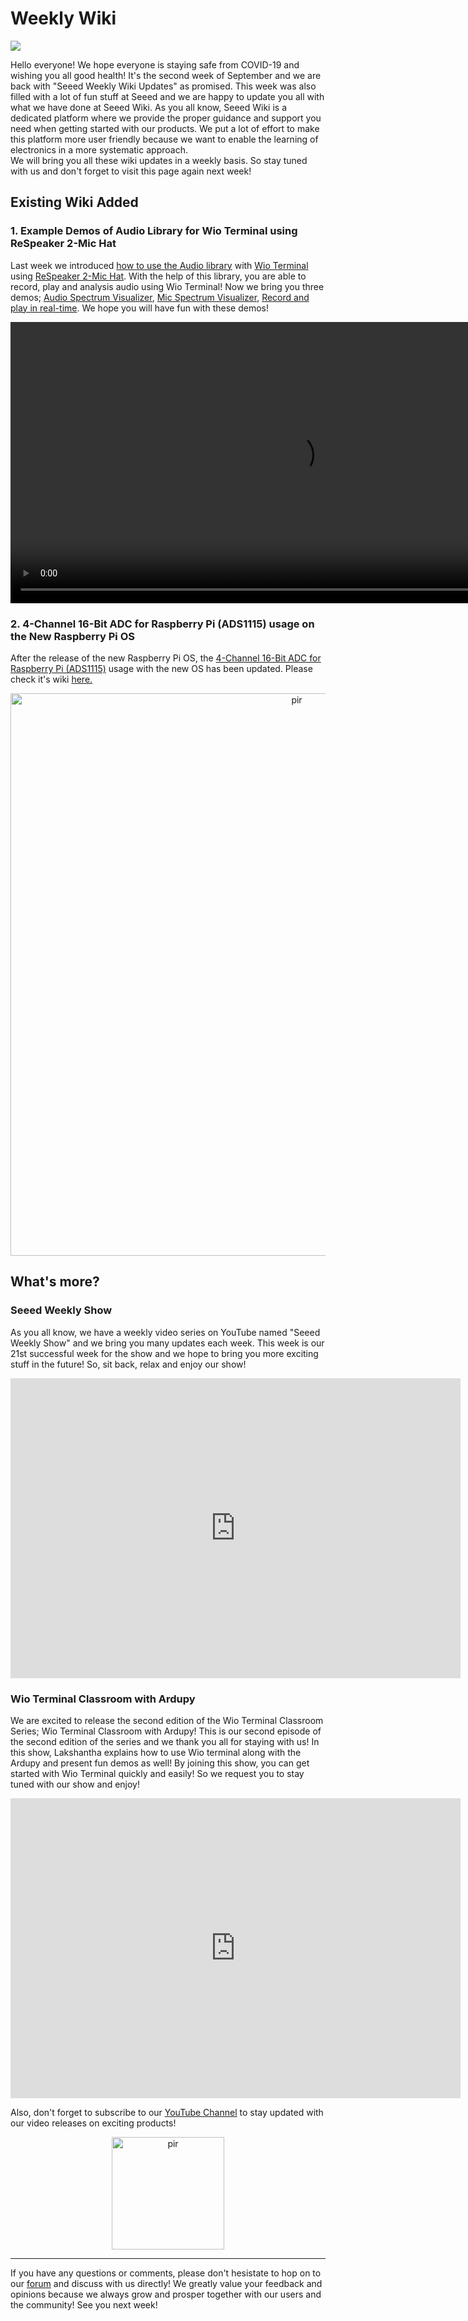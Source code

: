 
# Weekly Wiki
![](https://files.seeedstudio.com/wiki/IMAGE/September%20Week%202/September-Week-2.png)

Hello everyone! We hope everyone is staying safe from COVID-19 and wishing you all good health!
It's the second week of September and we are back with "Seeed Weekly Wiki Updates" as promised. This week was also filled with a lot of fun stuff at Seeed and we are happy to update you all with what we have done at Seeed Wiki. 
As you all know, Seeed Wiki is a dedicated platform where we provide the proper guidance and support you need when getting started with our products. We put a lot of effort to make this platform more user friendly because we want to enable the learning of electronics in a more systematic approach.  
We will bring you all these wiki updates in a weekly basis. So stay tuned with us and don't forget to visit this page again next week!

## Existing Wiki Added

### 1. Example Demos of Audio Library for Wio Terminal using ReSpeaker 2-Mic Hat

Last week we introduced [how to use the Audio library](https://wiki.seeedstudio.com/Wio-Terminal-Audio-Play-Record/) with [Wio Terminal](https://www.seeedstudio.com/Wio-Terminal-p-4509.html) using [ReSpeaker 2-Mic Hat](https://www.seeedstudio.com/ReSpeaker-2-Mics-Pi-HAT.html). With the help of this library, you are able to record, play and analysis audio using Wio Terminal! Now we bring you three demos; [Audio Spectrum Visualizer](https://wiki.seeedstudio.com/Wio-Terminal-Audio-Play-Record/#audio-spectrum-visualizer), [Mic Spectrum Visualizer](https://wiki.seeedstudio.com/Wio-Terminal-Audio-Play-Record/#mic-spectrum-visualizer), [Record and play in real-time](https://wiki.seeedstudio.com/Wio-Terminal-Audio-Play-Record/#record-and-play-at-real-time). We hope you will have fun with these demos!

<p style="text-align:center;"><video width="900" height="auto" controls><source src="https://files.seeedstudio.com/wiki/Wio-Terminal-Audio/Audio-Spectrum.mp4"></video></p>

### 2. 4-Channel 16-Bit ADC for Raspberry Pi (ADS1115) usage on the New Raspberry Pi OS

After the release of the new Raspberry Pi OS, the [4-Channel 16-Bit ADC for Raspberry Pi (ADS1115)](https://www.seeedstudio.com/4-Channel-16-Bit-ADC-for-Raspberry-Pi-ADS1115.html) usage with the new OS has been updated. Please check it's wiki [here.](https://wiki.seeedstudio.com/4-Channel_16-Bit_ADC_for_Raspberry_Pi-ADS1115/#software)


<p style="text-align:center;"><a href="https://wiki.seeedstudio.com/4-Channel_16-Bit_ADC_for_Raspberry_Pi-ADS1115/#software"><img src="https://files.seeedstudio.com/wiki/4-Channel_16-Bit_ADC_for_Raspberry_Pi-ADS1115/img/pinout.png" alt="pir"  width="900" height="auto"></a></p>



## What's more?

### Seeed Weekly Show

As you all know, we have a weekly video series on YouTube named "Seeed Weekly Show" and we bring you many updates each week. This week is our 21st successful week for the show and we hope to bring you more exciting stuff in the future! So, sit back, relax and enjoy our show!

<p style="text-align:center;"><iframe width="720" height="480" src="https://www.youtube.com/embed/5OHHr0RyFVs" frameborder="0" allow="accelerometer; encrypted-media; gyroscope; picture-in-picture" allowfullscreen></iframe></p>

### Wio Terminal Classroom with Ardupy 

We are excited to release the second edition of the Wio Terminal Classroom Series; Wio Terminal Classroom with Ardupy!
This is our second episode of the second edition of the series and we thank you all for staying with us!
In this show, Lakshantha explains how to use Wio terminal along with the Ardupy and present fun demos as well! By joining this show, you can get started with Wio Terminal quickly and easily! So we request you to stay tuned with our show and enjoy!

<p style="text-align:center;"><iframe width="720" height="480" src="https://www.youtube.com/embed/kwDpRNDL_K8" frameborder="0" allow="accelerometer; encrypted-media; gyroscope; picture-in-picture" allowfullscreen></iframe></p>


Also, don't forget to subscribe to our [YouTube Channel](http://www.youtube.com/c/SeeedStudioSZ) to stay updated with our video releases on exciting products!


<p style="text-align:center;"><a href="http://www.youtube.com/c/SeeedStudioSZ"><img src="https://files.seeedstudio.com/wiki/IMAGE/Youtube%20Subs.png" alt="pir"  width="180" height="auto"></a></p>

<hr>

If you have any questions or comments, please don't hesistate to hop on to our [forum](https://forum.seeedstudio.com/latest) and discuss with us directly!
We greatly value your feedback and opinions because we always grow and prosper together with our users and the community!
See you next week!
